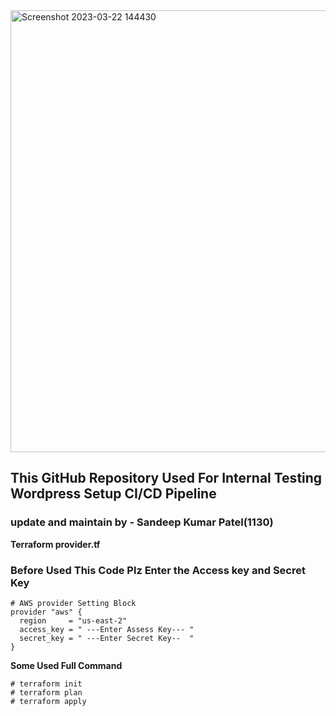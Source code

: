 <img width="707" alt="Screenshot 2023-03-22 144430" src="https://user-images.githubusercontent.com/125953981/226855973-0a348967-dfef-4d25-92c1-50d86ba38172.png">

## This GitHub Repository Used For Internal Testing Wordpress Setup CI/CD Pipeline 
### update and maintain by - Sandeep Kumar Patel(1130)

**Terraform provider.tf**
### Before Used This Code Plz Enter the Access key and Secret Key

```
# AWS provider Setting Block
provider "aws" {
  region     = "us-east-2"
  access_key = " ---Enter Assess Key--- "
  secret_key = " ---Enter Secret Key--  "
}
```
**Some Used Full Command** 
```
# terraform init
# terraform plan
# terraform apply
```
